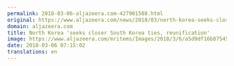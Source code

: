 ```yaml
---
permalink: 2018-03-06-aljazeera.com-427901588.html
original: https://www.aljazeera.com/news/2018/03/north-korea-seeks-closer-south-korea-ties-reunification-180306062814201.html
domain: aljazeera.com
title: North Korea 'seeks closer South Korea ties, reunification'
image: https://www.aljazeera.com/mritems/Images/2018/3/6/a5d9df16b8754516a7e0d59603bcd27b_18.jpg
date: 2018-03-06 07:15:02
translations: en
---
```


